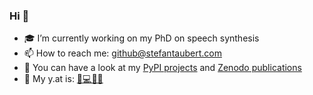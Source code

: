 ### Hi 👋

- 🎓 I’m currently working on my PhD on speech synthesis
- 📫 How to reach me: github@stefantaubert.com
- 🐍 You can have a look at my [PyPI projects](https://pypi.org/user/stefantaubert/) and [Zenodo publications](https://zenodo.org/search?q=metadata.creators.person_or_org.name%3A%22Taubert%2C%20Stefan%22&l=list&p=1&s=20&sort=mostviewed)
- 🖖 My y.at is: [🐍💻🔬🤓](https://y.at/%F0%9F%90%8D%F0%9F%92%BB%F0%9F%94%AC%F0%9F%A4%93)
